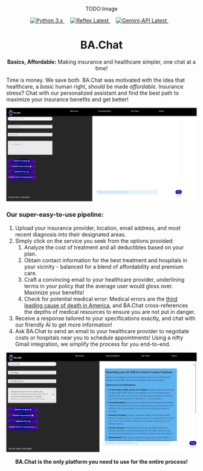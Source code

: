 <p align="center">TODO:Image</p>
<p align="center">
  <a href="https://www.python.org/downloads/">
    <img src="https://img.shields.io/badge/Python-3.x-blue.svg" alt="Python 3.x">
  </a>  
  &nbsp;&nbsp;&nbsp;  
    <a href="https://reflex.dev/">
    <img src="https://img.shields.io/badge/Reflex-Latest-orange.svg" alt="Reflex Latest">
  </a> 
  &nbsp;&nbsp;&nbsp;
  
  <a href="https://deepmind.google/technologies/gemini/#introduction">
    <img src="https://img.shields.io/badge/Gemini--API-v1.5-brightgreen.svg" alt="Gemini-API Latest">
  </a>
  &nbsp;&nbsp;&nbsp;
</p>

<h1 align="center">BA.Chat</h1>

<p align="center"><strong>Basics, Affordable:</strong> Making insurance and healthcare simpler, one chat at a time!</p>

Time is money. We save both. BA.Chat was motivated with the idea that healthcare, a _basic_ human right, should be made _affordable_. Insurance stress? Chat with our personalized assistant and find the best path to maximize your insurance benefits and get better!

![BAChat Empty](chatapp/assets/BAChat_empty.png)

### Our super-easy-to-use pipeline:
1. Upload your insurance provider, location, email address, and most recent diagnosis into their designated areas.
2. Simply click on the service you seek from the options provided:
   1. Analyze the cost of treatment and all deductibles based on your plan.
   2. Obtain contact information for the best treatment and hospitals in your vicinity - balanced for a blend of affordability and premium care.
   3. Craft a convincing email to your healthcare provider, underlining terms in your policy that the average user would gloss over. Maximize your benefits!
   4. Check for potential medical error: Medical errors are the [third leading cause of death in America](https://wilsonlaw.com/fatal-medical-errors/), and BA.Chat cross-references the depths of medical resources to ensure you are not put in danger.
3. Receive a response tailored to your specifications exactly, and chat with our friendly AI to get more information!
4. Ask BA.Chat to send an email to your healthcare provider to negotiate costs or hospitals near you to schedule appointments! Using a nifty Gmail integration, we simplify the process for you end-to-end. 

![BAChat](chatapp/assets/BAChat_Text.png)

<p align="center"><strong>BA.Chat is the only platform you need to use for the entire process!</strong></p>
